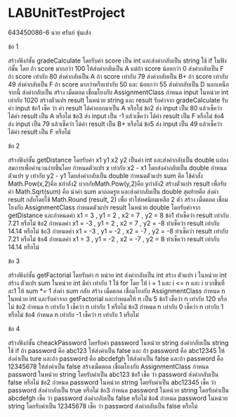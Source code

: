 # LABUnitTestProject
643450086-6 นาย ศรันย์ ซุ่นเส้ง

ข้อ 1 
  
  สร้างฟังก์ชั้น gradeCalculate โดยรับค่า score เป็น int และส่งค่ากลับเป็น string
    ใช้ if ในฟังก์ชั้น โดย ถ้า score มากกว่า 100 ให้ส่งค่ากลับเป็น A 
      แต่ถ้า score น้อยกว่า 0 ส่งค่ากลับเป็น F 
        ถ้า score  เท่ากับ 80 ส่งค่ากลับเป็น A
        ถ้า score  เท่ากับ 79 ส่งค่ากลับเป็น B+
        ถ้า score  เท่ากับ 49 ส่งค่ากลับเป็น F
        ถ้า score  มากว่าหรือเท่ากับ 50 และ น้อยกว่า 55 ส่งค่ากลับเป็น D
        นอกเหนือจากนี้ ส่งค่ากลับเป็น
  สร้าง เม็ดตอด เชื่อมโยงกับ AssignmentClass
    กำหนด input ในหน่วย int เท่ากับ 1020
    สร้างตัวแปร result ในหน่วย string และ result รับค่าจาก gradeCalculate รับค่า input
    ข้อ1 เช็ค ว่า ค่า result ได้ค่าออกมาเป็น A หรือไม่
    ข้อ2 ส่ง input เป็น 80 แล้วเช็คว่า ได้ค่า result เป็น A หรือไม่
    ข้อ3 ส่ง input เป็น -1 แล้วเช็คว่า ได้ค่า result เป็น F หรือไม่
    ข้อ4 ส่ง input เป็น 79 แล้วเช็คว่า ได้ค่า result เป็น B+ หรือไม่
    ข้อ5 ส่ง input เป็น 49 แล้วเช็คว่า ได้ค่า result เป็น F หรือไม่
    
ข้อ 2
  
  สร้างฟังก์ชั้น getDistance โดยรับค่า x1 y1 x2 y2 เป็นค่า int และส่งค่ากลับเป็น double
  แปลงสมการเพื่อคำนวนง่ายขึ้นโดย
    กำหนดตัวแปร x เท่ากับ x2 - x1 โดยส่งค่ากลับเป็น double
    กำหนดตัวแปร y เท่ากับ y2 - y1 โดยส่งค่ากลับเป็น double
    กำหนดตัวแปร sum คือ ใช้คำสั่ง Math.Pow(x,2)คือ xกำลัง2 บวกกับMath.Pow(y,2)คือ yกำลัง2
    สร้างตัวแปร result เพื่อรับค่า Math.Sqrt(sum) คือ นำค่า sum มาถอดรูท และส่งค่ากลับเป็น double
    สุดท้ายคือ ส่งค่า result กลับโดยใช้ Math.Round (result, 2) เพื่อ ทำให้ทศนิยมเหลือ 2 ตัว
  สร้าง เม็ดตอด เชื่อมโยงกับ AssignmentClass
  กำหนดตัวแปร result ในหน่วย double โดยรับค่าจาก getDistance และกำหนดค่า x1 = 3 , y1 = 2 , x2 = 7 , y2 = 8
    ข้อ1 ทำเช็คว่า result เท่ากับ 7.21 หรือไม่
    ข้อ2 กำหนดค่า x1 = -3 , y1 = 2 , x2 = 7 , y2 = -8
      ทำเช็คว่า result เท่ากับ 14.14 หรือไม่
    ข้อ3 กำหนดค่า x1 = -3 , y1 = -2 , x2 = -7 , y2 = -8
      ทำเช็คว่า result เท่ากับ 7.21 หรือไม่
    ข้อ4 กำหนดค่า x1 = 3 , y1 = -2 , x2 = -7 , y2 = 8
      ทำเช็คว่า result เท่ากับ 14.14 หรือไม่

ข้อ 3 

  สร้างฟังก์ชั้น getFactorial โดยรับค่า n หน่วย int ส่งค่ากลับเป็น int
    สร้าง ตัวแปร i ในหน่วย int
    สร้าง ตัวแปร sum ในหน่วย int มีค่า เท่ากับ 1
    ใช้ for โดย ให้ i = 1 และ i <= n และ i บวกขึ้นที่ละ1
      ให้ sum *= 1
    ส่งค่า sum กลับ
  สร้าง เม็ดตอด เชื่อมโยงกับ AssignmentClass
  กำหนด n ในหน่วย int และรับค่าจาก getFactorial และกำหนดให้ n เป็น 5
  ข้อ1 เช็คว่า n เท่ากับ 120 หรือไม่
  ข้อ2 กำหนด n เท่ากับ 1
    เช็คว่า n เท่ากับ 1 หรือไม่
  ข้อ3 กำหนด n เท่ากับ 0
    เช็คว่า n เท่ากับ 1 หรือไม่
  ข้อ4 กำหนด n เท่ากับ -1
    เช็คว่า n เท่ากับ 1 หรือไม่
    
ข้อ 4 

  สร้างฟังก์ชั้น cheackPassword โดยรับค่า password ในหน่วย string ส่งค่ากลับเป็น string 
    ใช้ if ถ้า password คือ abc123
      ให้ส่งค่าเป็น false
      และ ถ้า password คือ abc12345
        ให้ส่งค่าเป็น ture
      และถ้า password คือ abcdefgh
        ให้ส่งค่าเป็น false 
      และถ้า password คือ 12345678
        ให้ส่งค่าเป็น false
  สร้างเม็ดตอด เชื่อมโยงกับ AssignmentClass
    กำหนด password ในหน่วย string โดยรับค่าเป็น abc123
      ข้อ1 เช็ค ว่า password ส่งค่ากลับเป็น false หรือไม่
      ข้อ2 กำหนด password ในหน่วย string โดยรับค่าเป็น abc12345
        เช็ค ว่า password ส่งค่ากลับเป็น true หรือไม่
      ข้อ3 กำหนด password ในหน่วย string โดยรับค่าเป็น abcdefgh
        เช็ค ว่า password ส่งค่ากลับเป็น false หรือไม่
      ข้อ4 กำหนด password ในหน่วย string โดยรับค่าเป็น 12345678
        เช็ค ว่า password ส่งค่ากลับเป็น false หรือไม่
    

